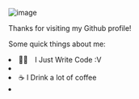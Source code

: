 ![image](https://user-images.githubusercontent.com/73615588/127723879-9320899e-f618-477d-8379-f80a438f14d7.png)


Thanks for visiting my Github profile!

Some quick things about me:

<li>👨‍🎓 I Just Write Code :V<li/>
<li>☕ I Drink a lot of coffee<li/>
